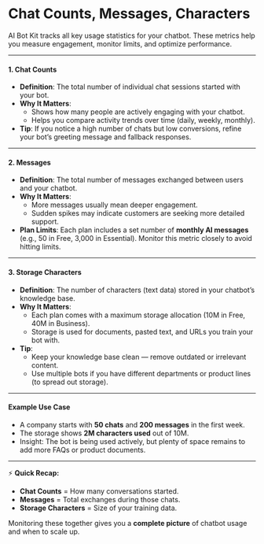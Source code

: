 # Chat Counts, Messages, Characters

AI Bot Kit tracks all key usage statistics for your chatbot. These metrics help you measure engagement, monitor limits, and optimize performance.

***

#### 1. Chat Counts

* **Definition**: The total number of individual chat sessions started with your bot.
* **Why It Matters**:
  * Shows how many people are actively engaging with your chatbot.
  * Helps you compare activity trends over time (daily, weekly, monthly).
* **Tip**: If you notice a high number of chats but low conversions, refine your bot’s greeting message and fallback responses.

***

#### 2. Messages

* **Definition**: The total number of messages exchanged between users and your chatbot.
* **Why It Matters**:
  * More messages usually mean deeper engagement.
  * Sudden spikes may indicate customers are seeking more detailed support.
* **Plan Limits**: Each plan includes a set number of **monthly AI messages** (e.g., 50 in Free, 3,000 in Essential). Monitor this metric closely to avoid hitting limits.

***

#### 3. Storage Characters

* **Definition**: The number of characters (text data) stored in your chatbot’s knowledge base.
* **Why It Matters**:
  * Each plan comes with a maximum storage allocation (10M in Free, 40M in Business).
  * Storage is used for documents, pasted text, and URLs you train your bot with.
* **Tip**:
  * Keep your knowledge base clean — remove outdated or irrelevant content.
  * Use multiple bots if you have different departments or product lines (to spread out storage).

***

#### Example Use Case

* A company starts with **50 chats** and **200 messages** in the first week.
* The storage shows **2M characters used** out of 10M.
* Insight: The bot is being used actively, but plenty of space remains to add more FAQs or product documents.

***

⚡ **Quick Recap:**

* **Chat Counts** = How many conversations started.
* **Messages** = Total exchanges during those chats.
* **Storage Characters** = Size of your training data.

Monitoring these together gives you a **complete picture** of chatbot usage and when to scale up.


